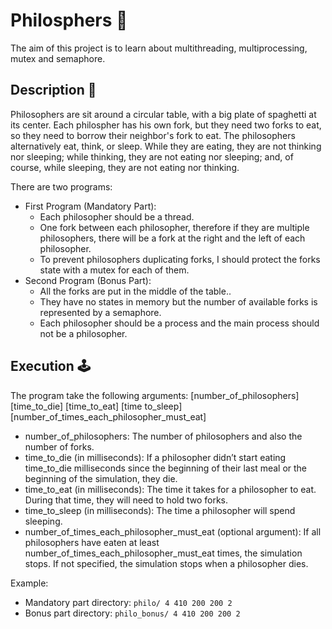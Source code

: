 # Philosphers 🍝
The aim of this project is to learn about multithreading, multiprocessing, mutex and semaphore.

## Description 📃
Philosophers are sit around a circular table, with a big plate of spaghetti at its center. Each philospher has his own fork, but they need two forks to eat, so they need to borrow their neighbor's fork to eat.
The philosophers alternatively eat, think, or sleep. While they are eating, they are not thinking nor sleeping;
while thinking, they are not eating nor sleeping; and, of course, while sleeping, they are not eating nor thinking.

There are two programs:
- First Program (Mandatory Part):
  - Each philosopher should be a thread.
  - One fork between each philosopher, therefore if they are multiple philosophers, there will be a fork at the right and the left of each philosopher.
  - To prevent philosophers duplicating forks, I should protect the forks state with a mutex for each of them.
- Second Program (Bonus Part):
  - All the forks are put in the middle of the table..
  - They have no states in memory but the number of available forks is represented by a semaphore.
  - Each philosopher should be a process and the main process should not be a philosopher.

## Execution 🕹
The program take the following arguments:
[number_of_philosophers] [time_to_die] [time_to_eat] [time to_sleep]
[number_of_times_each_philosopher_must_eat]
- number_of_philosophers: The number of philosophers and also the number
of forks.
- time_to_die (in milliseconds): If a philosopher didn’t start eating time_to_die
milliseconds since the beginning of their last meal or the beginning of the simulation, they die.
- time_to_eat (in milliseconds): The time it takes for a philosopher to eat.
During that time, they will need to hold two forks.
- time_to_sleep (in milliseconds): The time a philosopher will spend sleeping.
- number_of_times_each_philosopher_must_eat (optional argument): If all
philosophers have eaten at least number_of_times_each_philosopher_must_eat
times, the simulation stops. If not specified, the simulation stops when a
philosopher dies.

Example:
- Mandatory part directory: ``` philo/ 4 410 200 200 2 ```
- Bonus part directory: ``` philo_bonus/ 4 410 200 200 2 ```
